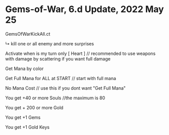 # Gems-of-War, 6.d Update, 2022 May 25
GemsOfWarKickAll.ct

↳ kill one or all enemy and more surprises

Activate when is my turn only [ Heart ] // recommended to use weapons with damage by scattering if you want full damage

Get Mana by color

Get Full Mana for ALL at START // start with full mana

No Mana Cost // use this if you dont want "Get Full Mana"

You get +40 or more Souls //the maximum is 80

You get + 200 or more Gold

You get +1 Gems

You get +1 Gold Keys
